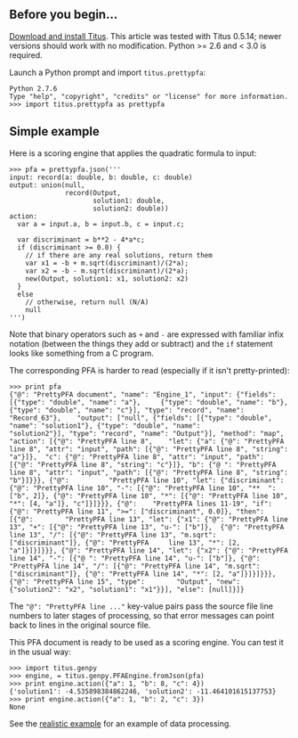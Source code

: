 ## Before you begin...

[Download and install Titus](Installation#case-4-you-want-to-install-titus-in-python).  This article was tested with Titus 0.5.14; newer versions should work with no modification.  Python >= 2.6 and < 3.0 is required.

Launch a Python prompt and import `titus.prettypfa`:

    Python 2.7.6
    Type "help", "copyright", "credits" or "license" for more information.
    >>> import titus.prettypfa as prettypfa

## Simple example

Here is a scoring engine that applies the quadratic formula to input:

    >>> pfa = prettypfa.json('''
    input: record(a: double, b: double, c: double)
    output: union(null,
                  record(Output,
                         solution1: double,
                         solution2: double))
    action:
      var a = input.a, b = input.b, c = input.c;

      var discriminant = b**2 - 4*a*c;
      if (discriminant >= 0.0) {
        // if there are any real solutions, return them
        var x1 = -b + m.sqrt(discriminant)/(2*a);
        var x2 = -b - m.sqrt(discriminant)/(2*a);
        new(Output, solution1: x1, solution2: x2)
      }
      else
        // otherwise, return null (N/A)        
        null
    ''')

Note that binary operators such as `+` and `-` are expressed with familiar infix notation (between the things they add or subtract) and the `if` statement looks like something from a C program.

The corresponding PFA is harder to read (especially if it isn't pretty-printed):

    >>> print pfa
    {"@": "PrettyPFA document", "name": "Engine_1", "input": {"fields": [{"type": "double", "name": "a"},     {"type": "double", "name": "b"}, {"type": "double", "name": "c"}], "type": "record", "name": "Record_63"},    "output": ["null", {"fields": [{"type": "double", "name": "solution1"}, {"type": "double", "name":            "solution2"}], "type": "record", "name": "Output"}], "method": "map", "action": [{"@": "PrettyPFA line 8",    "let": {"a": {"@": "PrettyPFA line 8", "attr": "input", "path": [{"@": "PrettyPFA line 8", "string": "a"}]},  "c": {"@": "PrettyPFA line 8", "attr": "input", "path": [{"@": "PrettyPFA line 8", "string": "c"}]}, "b": {"@ ": "PrettyPFA line 8", "attr": "input", "path": [{"@": "PrettyPFA line 8", "string": "b"}]}}}, {"@":          "PrettyPFA line 10", "let": {"discriminant": {"@": "PrettyPFA line 10", "-": [{"@": "PrettyPFA line 10", "**  ": ["b", 2]}, {"@": "PrettyPFA line 10", "*": [{"@": "PrettyPFA line 10", "*": [4, "a"]}, "c"]}]}}}, {"@":    "PrettyPFA lines 11-19", "if": {"@": "PrettyPFA line 11", ">=": ["discriminant", 0.0]}, "then": [{"@":        "PrettyPFA line 13", "let": {"x1": {"@": "PrettyPFA line 13", "+": [{"@": "PrettyPFA line 13", "u-": ["b"]},  {"@": "PrettyPFA line 13", "/": [{"@": "PrettyPFA line 13", "m.sqrt": ["discriminant"]}, {"@": "PrettyPFA     line 13", "*": [2, "a"]}]}]}}}, {"@": "PrettyPFA line 14", "let": {"x2": {"@": "PrettyPFA line 14", "-": [{"@ ": "PrettyPFA line 14", "u-": ["b"]}, {"@": "PrettyPFA line 14", "/": [{"@": "PrettyPFA line 14", "m.sqrt":   ["discriminant"]}, {"@": "PrettyPFA line 14", "*": [2, "a"]}]}]}}}, {"@": "PrettyPFA line 15", "type":        "Output", "new": {"solution2": "x2", "solution1": "x1"}}], "else": [null]}]}

The `"@": "PrettyPFA line ..."` key-value pairs pass the source file line numbers to later stages of          processing, so that error messages can point back to lines in the original source file.

This PFA document is ready to be used as a scoring engine.  You can test it in the usual way:

    >>> import titus.genpy
    >>> engine, = titus.genpy.PFAEngine.fromJson(pfa)
    >>> print engine.action({"a": 1, "b": 8, "c": 4})
    {'solution1': -4.535898384862246, 'solution2': -11.464101615137753}
    >>> print engine.action({"a": 1, "b": 2, "c": 3})
    None

See the [realistic example](PrettyPFA-Realistic-Example) for an example of data processing.
